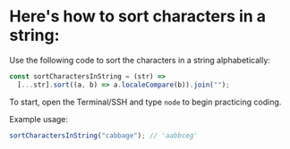 # Here's how to sort characters in a string:

Use the following code to sort the characters in a string alphabetically:

```js
const sortCharactersInString = (str) =>
  [...str].sort((a, b) => a.localeCompare(b)).join("");
```

To start, open the Terminal/SSH and type `node` to begin practicing coding.

Example usage:

```js
sortCharactersInString("cabbage"); // 'aabbceg'
```
